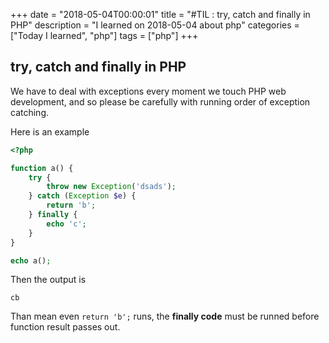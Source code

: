 +++
date = "2018-05-04T00:00:01"
title = "#TIL : try, catch and finally in PHP"
description = "I learned on 2018-05-04 about php"
categories = ["Today I learned", "php"]
tags = ["php"]
+++



## try, catch and finally in PHP

We have to deal with exceptions every moment we touch PHP web development, and so please be carefully with running order of exception catching.

Here is an example

```php
<?php

function a() {
	try {
		throw new Exception('dsads');
	} catch (Exception $e) {
		return 'b';
	} finally {
		echo 'c';
	}
}

echo a();
```

Then the output is

```
cb
```

Than mean even `return 'b';` runs, the **finally code** must be runned before function result passes out.
